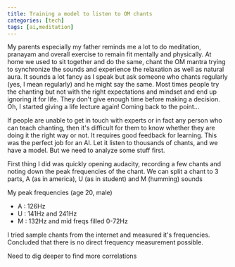 ```yaml
---
title: Training a model to listen to OM chants
categories: [tech]
tags: [ai,meditation]
---
```


My parents especially my father reminds me a lot to do meditation, pranayam and overall exercise to remain fit mentally and physically. At home we used to sit together and do the same, chant the OM mantra trying to synchronize the sounds and experience the relaxation as well as natural aura. It sounds a lot fancy as I speak but ask someone who chants regularly (yes, I mean regularly) and he might say the same. Most times people try the chanting but not with the right expectations and mindset and end up ignoring it for life. They don't give enough time before making a decision. Oh, I started giving a life lecture again! Coming back to the point...

If people are unable to get in touch with experts or in fact any person who can teach chanting, then it's difficult for them to know whether they are doing it the right way or not. It requires good feedback for learning. This was the perfect job for an AI. Let it listen to thousands of chants, and we have a model. But we need to analyze some stuff first.

First thing I did was quickly opening audacity, recording a few chants and noting down the peak frequencies of the chant. We can split a chant to 3 parts, A (as in america), U (as in student) and M (humming) sounds

My peak frequencies (age 20, male)

- A : 126Hz
- U : 141Hz and 241Hz
- M : 132Hz and mid freqs filled 0-72Hz

I tried sample chants from the internet and measured it's frequencies.
Concluded that there is no direct frequency measurement possible.

Need to dig deeper to find more correlations
